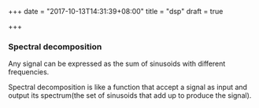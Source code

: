 +++
date = "2017-10-13T14:31:39+08:00"
title = "dsp"
draft = true

+++

### Spectral decomposition
Any signal can be expressed as the sum of sinusoids with different frequencies.

Spectral decomposition is like a function that accept a signal as input and output
its spectrum(the set of sinusoids that add up to produce the signal).

